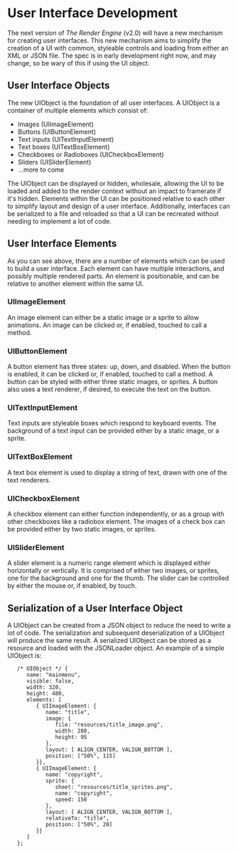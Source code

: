 # User Interface Development #

The next version of _The Render Engine_ (v2.0) will have a new mechanism for creating user interfaces.  This new mechanism aims to simplify the creation of a UI with common, styleable controls and loading from either an XML or JSON file.  The spec is in early development right now, and may change, so be wary of this if using the UI object.

## User Interface Objects ##

The new UIObject is the foundation of all user interfaces.  A UIObject is a container of multiple elements which consist of:

  * Images (UIImageElement)
  * Buttons (UIButtonElement)
  * Text inputs (UITextInputElement)
  * Text boxes (UITextBoxElement)
  * Checkboxes or Radioboxes (UICheckboxElement)
  * Sliders (UISliderElement)
  * ...more to come

The UIObject can be displayed or hidden, wholesale, allowing the UI to be loaded and added to the render context without an impact to framerate if it's hidden.  Elements within the UI can be positioned relative to each other to simplify layout and design of a user interface.  Additionally, interfaces can be serialized to a file and reloaded so that a UI can be recreated without needing to implement a lot of code.

## User Interface Elements ##

As you can see above, there are a number of elements which can be used to build a user interface.  Each element can have multiple interactions, and possibly multiple rendered parts.  An element is positionable, and can be relative to another element within the same UI.

### UIImageElement ###

An image element can either be a static image or a sprite to allow animations.  An image can be clicked or, if enabled, touched to call a method.

### UIButtonElement ###

A button element has three states: up, down, and disabled.  When the button is enabled, it can be clicked or, if enabled, touched to call a method.  A button can be styled with either three static images, or sprites.  A button also uses a text renderer, if desired, to execute the text on the button.

### UITextInputElement ###

Text inputs are styleable boxes which respond to keyboard events.  The background of a text input can be provided either by a static image, or a sprite.

### UITextBoxElement ###

A text box element is used to display a string of text, drawn with one of the text renderers.

### UICheckboxElement ###

A checkbox element can either function independently, or as a group with other checkboxes like a radiobox element.  The images of a check box can be provided either by two static images, or sprites.

### UISliderElement ###

A slider element is a numeric range element which is displayed either horizontally or vertically.  It is comprised of either two images, or sprites, one for the background and one for the thumb.  The slider can be controlled by either the mouse or, if enabled, by touch.

## Serialization of a User Interface Object ##

A UIObject can be created from a JSON object to reduce the need to write a lot of code.  The serialization and subsequent deserialization of a UIObject will produce the same result.  A serialized UIObject can be stored as a resource and loaded with the JSONLoader object.  An example of a simple UIObject is:

```
   /* UIObject */ {
      name: "mainmenu",
      visible: false,
      width: 320,
      height: 480,
      elements: [
         { UIImageElement: {
            name: "title",
            image: {
               file: "resources/title_image.png",
               width: 280,
               height: 95
            },
            layout: [ ALIGN_CENTER, VALIGN_BOTTOM ],
            position: ["50%", 115] 
         }},
         { UIImageElement: {
            name: "copyright",
            sprite: {
               sheet: "resources/title_sprites.png",
               name: "copyright",
               speed: 150
            },
            layout: [ ALIGN_CENTER, VALIGN_BOTTOM ],
            relativeTo: "title",
            position: ["50%", 20]
         }}
      ]
   };
```